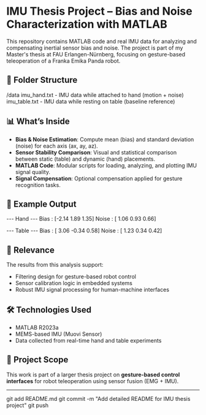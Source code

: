 # IMU Thesis Project – Bias and Noise Characterization with MATLAB

This repository contains MATLAB code and real IMU data for analyzing and compensating inertial sensor bias and noise. The project is part of my Master's thesis at FAU Erlangen-Nürnberg, focusing on gesture-based teleoperation of a Franka Emika Panda robot.

## 📁 Folder Structure
/data
imu_hand.txt - IMU data while attached to hand (motion + noise)
imu_table.txt - IMU data while resting on table (baseline reference)

## 📊 What’s Inside
- **Bias & Noise Estimation**: Compute mean (bias) and standard deviation (noise) for each axis (ax, ay, az).
- **Sensor Stability Comparison**: Visual and statistical comparison between static (table) and dynamic (hand) placements.
- **MATLAB Code**: Modular scripts for loading, analyzing, and plotting IMU signal quality.
- **Signal Compensation**: Optional compensation applied for gesture recognition tasks.

## 🔬 Example Output
--- Hand ---
Bias : [-2.14 1.89 1.35]
Noise : [ 1.06 0.93 0.66]

--- Table ---
Bias : [ 3.06 -0.34 0.58]
Noise : [ 1.23 0.34 0.42]

## 📌 Relevance
The results from this analysis support:
- Filtering design for gesture-based robot control
- Sensor calibration logic in embedded systems
- Robust IMU signal processing for human-machine interfaces

## 🛠 Technologies Used
- MATLAB R2023a
- MEMS-based IMU (Muovi Sensor)
- Data collected from real-time hand and table experiments

## 🔗 Project Scope
This work is part of a larger thesis project on **gesture-based control interfaces** for robot teleoperation using sensor fusion (EMG + IMU).

---
git add README.md
git commit -m "Add detailed README for IMU thesis project"
git push
